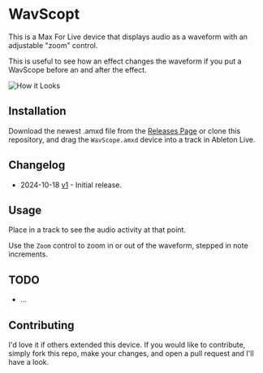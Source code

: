 # WavScopt

This is a Max For Live device that displays audio as a waveform with an adjustable "zoom" control.

This is useful to see how an effect changes the waveform if you put a WavScope before an and after the effect.

![How it Looks](images/device.gif)

## Installation

Download the newest .amxd file from the [Releases Page](https://github.com/zsteinkamp/m4l-WavScope/releases) or clone this repository, and drag the `WavScope.amxd` device into a track in Ableton Live.

## Changelog

* 2024-10-18 [v1](https://github.com/zsteinkamp/m4l-WavScope/releases/v1/download/WavScope-v1.amxd) - Initial release.

## Usage

Place in a track to see the audio activity at that point.

Use the `Zoom` control to zoom in or out of the waveform, stepped in note increments.

## TODO

* ...

## Contributing

I'd love it if others extended this device. If you would like to contribute, simply fork this repo, make your changes, and open a pull request and I'll have a look.
